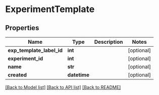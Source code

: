 # ExperimentTemplate

## Properties
Name | Type | Description | Notes
------------ | ------------- | ------------- | -------------
**exp_template_label_id** | **int** |  | [optional] 
**experiment_id** | **int** |  | [optional] 
**name** | **str** |  | [optional] 
**created** | **datetime** |  | [optional] 

[[Back to Model list]](../README.md#documentation-for-models) [[Back to API list]](../README.md#documentation-for-api-endpoints) [[Back to README]](../README.md)


